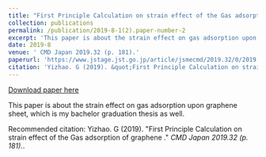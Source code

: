 ```yaml
---
title: "First Principle Calculation on strain effect of the Gas adsorption of graphene ."
collection: publications
permalink: /publication/2019-8-1(2).paper-number-2
excerpt: 'This paper is about the strain effect on gas adsorption upon graphene sheet, which is my bachelor graduation thesis as well.'
date: 2019-8
venue: ' CMD Japan 2019.32 (p. 181).'
paperurl: 'https://www.jstage.jst.go.jp/article/jsmecmd/2019.32/0/2019.32_181/_article/-char/ja/'
citation: 'Yizhao. G (2019). &quot;First Principle Calculation on strain effect of the Gas adsorption of graphene .&quot; <i>CMD Japan 2019.32 (p. 181).</i>.'
---
```


<a href='https://www.jstage.jst.go.jp/article/jsmecmd/2019.32/0/2019.32_181/_article/-char/ja/'>Download paper here</a>

This paper is about the strain effect on gas adsorption upon graphene sheet, which is my bachelor graduation thesis as well.

Recommended citation: Yizhao. G (2019). "First Principle Calculation on strain effect of the Gas adsorption of graphene ." <i>CMD Japan 2019.32 (p. 181).</i>.